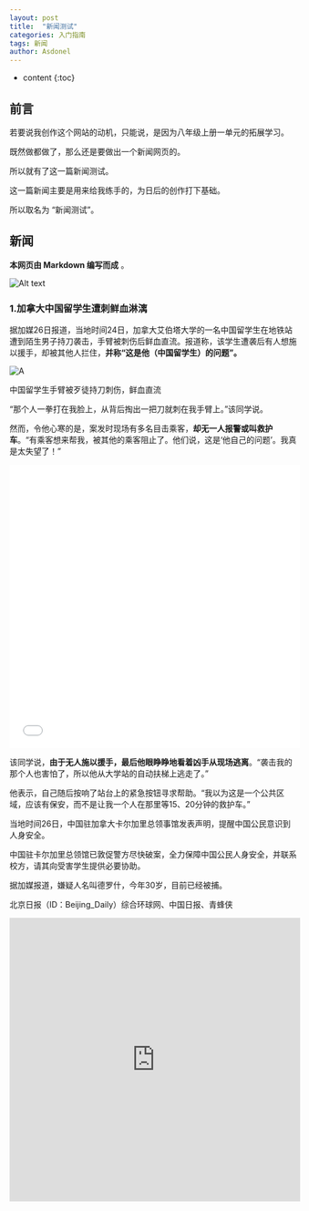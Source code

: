 ```yaml
---
layout: post
title:  "新闻测试"
categories: 入门指南
tags: 新闻
author: Asdonel
---
```


* content
{:toc}
## 前言
若要说我创作这个网站的动机，只能说，是因为八年级上册一单元的拓展学习。

既然做都做了，那么还是要做出一个新闻网页的。

所以就有了这一篇新闻测试。

这一篇新闻主要是用来给我练手的，为日后的创作打下基础。

所以取名为 “新闻测试”。

## 新闻
**本网页由 Markdown 编写而成** 。

![Alt text](https://ss1.bdstatic.com/70cFvXSh_Q1YnxGkpoWK1HF6hhy/it/u=4142822693,4248366420&fm=26&gp=0.jpg)

### 1.加拿大中国留学生遭刺鲜血淋漓

据加媒26日报道，当地时间24日，加拿大艾伯塔大学的一名中国留学生在地铁站遭到陌生男子持刀袭击，手臂被刺伤后鲜血直流。报道称，该学生遭袭后有人想施以援手，却被其他人拦住，**并称“这是他（中国留学生）的问题”。**
     
![A](https://i.ibb.co/TWy69YC/9358d109b3de9c8298d908c55c51ea0218d84310.jpg)

中国留学生手臂被歹徒持刀刺伤，鲜血直流

“那个人一拳打在我脸上，从背后掏出一把刀就刺在我手臂上。”该同学说。

然而，令他心寒的是，案发时现场有多名目击乘客，**却无一人报警或叫救护车**。“有乘客想来帮我，被其他的乘客阻止了。他们说，这是‘他自己的问题’。我真是太失望了！”

<iframe src="//player.bilibili.com/player.html?aid=460289446&bvid=BV1V5411w7mV&cid=330284605&page=1" scrolling="no" border="0" frameborder="no" framespacing="0" allowfullscreen="false" height=498 width=510> </iframe>

该同学说，**由于无人施以援手，最后他眼睁睁地看着凶手从现场逃离**。“袭击我的那个人也害怕了，所以他从大学站的自动扶梯上逃走了。”

他表示，自己随后按响了站台上的紧急按钮寻求帮助。“我以为这是一个公共区域，应该有保安，而不是让我一个人在那里等15、20分钟的救护车。”

当地时间26日，中国驻加拿大卡尔加里总领事馆发表声明，提醒中国公民意识到人身安全。

中国驻卡尔加里总领馆已敦促警方尽快破案，全力保障中国公民人身安全，并联系校方，请其向受害学生提供必要协助。

据加媒报道，嫌疑人名叫德罗什，今年30岁，目前已经被捕。

北京日报（ID：Beijing_Daily）综合环球网、中国日报、青蜂侠

<iframe height=498 width=510 src="https://player.youku.com/embed/XNTE0ODE2NzE1Mg==" frameborder="no" allowfullscreen="false"></iframe>
